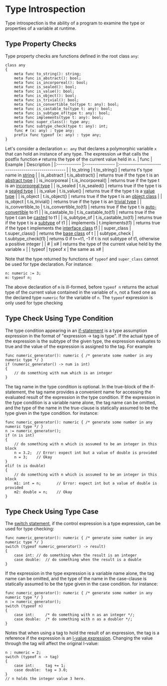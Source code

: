 # Type Introspection

Type introspection is the ability of a program to examine the type or properties of a variable at runtime.

## Type Property Checks

Type property checks are functions defined in the root class `any`:
```altro
class any
{
    meta func to_string(): string;
    meta func is_abstract(): bool;
    meta func is_incorporeal(): bool;
    meta func is_sealed(): bool;
    meta func is_value(): bool;
    meta func is_object(): bool;
    meta func is_trivial(): bool;
    meta func is_convertible_to(type t: any): bool;
    meta func is_castable_to(type t: any): bool;
    meta func is_subtype_of(type t: any): bool;
    meta func implements(type t: any): bool;
    meta func super_class(): type any;
    meta func subtype_check(type t: any): int;
    func # (x: any) : type any;
    prefix func typeof (x: any) : type any;
}
```
Let's consider a declaration `x: any` that declares a polymorphic variable `x` that can hold an instance of any type. The expression `x#` that calls the postfix function `#` returns the type of the current value held in `x`.
| func         | Example         |   Description                                       |
|:------------ |:--------------- |:--------------------------------------------------- |
| to_string    | t.to_string()   | returns t's type name in [string](String.md)                   |
| is_abstract  | t.is_abstract() | returns true if the type t is an [abstract type](AbstractClass.md)  |
| is_incorporeal  | t.is_incorporeal() | returns true if the type t is an [incorporeal type](IncorporealClass.md)  |
| is_sealed  | t.is_sealed() | returns true if the type t is a [sealed type](SealedClass.md)  |
| is_value  | t.is_value() | returns true if the type t is a [value type](ValueClass.md)  |
| is_object  | t.is_object() | returns true if the type t is an [object class](Object.md)  |
| is_object  | t.is_trivial() | returns true if the type t is an [trivial type](TrivialType.md)  |
| is_convertible_to  | t.is_convertible_to(t1) | returns true if the type t is [auto-convertible](ConvertibleTypes.md) to t1  |
| is_castable_to  | t.is_castable_to(t1) | returns true if the type t can be [casted](Typecasting.md) to t1  |
| is_subtype_of  | t.is_castable_to(t1) | returns true if the type t is a [subtype](Subtype.md) of t1  |
| implements  | t.implements(t1) | returns true if the type t implements the [interface class](InterfaceClass.md) t1  |
| super_class  | t.super_class() | returns the [base class](Class.md) of t  |
| subtype_check  | t.subtype_check(t1) | returns 0 if t==t1, -1 if t is not subtype of t1, otherwise a positive integer    |
| #  | x# | returns the type of the current value held by the variable `x`    |
| typeof  | typeof x | the same as x#    |

Note that the type returned by functions of `typeof` and `super_class` cannot be used for type declaration. For instance:
```altro
n: numeric := 3;
m: typeof n;
```
The above declaration of `m` is ill-formed, before `typeof n` returns the actual type of the current value contained in the variable of `n`, not a fixed one as the declared type `numeric` for the variable of `n`. The `typeof` expression is only used for type checking

## Type Check Using Type Condition

The type condition appearing in an [if-statement](StatementIf.md) is a type assumption expression  in the format of "expression -> tag is type". If the actual type of the expression is the subtype of the given type, the expression evaluates to true and the value of the expression is assigned to the tag. For example
```altro
func numeric_generator(): numeric { /* generate some number in any numeric type */ }
if (numeric_generator() -> num is int)
{
    // do something with num which is an integer
}
```
The tag name in the type condition is optional.  In the true-block of the if-statement, the tag name provides a convenient name for accessing the evaluated result of the expression in the type condition. If the expression in the type condition is a variable name alone, the tag name can be omitted, and the type of the name in the true-clause is statically assumed to be the type given in the type condition. for instance:
```altro
func numeric_generator(): numeric { /* generate some number in any numeric type */ }
n := numeric_generator(); 
if (n is int)
{
    // do something with n which is assumed to be an integer in this block
    n = 3.2;  // Error: expect int but a value of double is provided
    n = 3;    // Okay
}
elif (n is double)
{
    // do something with n which is assumed to be an integer in this block
    m1: int = n;       // Error: expect int but a value of double is provided
    m2: double = n;    // Okay
}
```
## Type Check Using Type Case

The [switch statement](StatementSwitch.md), if the control expression is a type expression, can be used for type checking:
```altro
func numeric_generator(): numeric { /* generate some number in any numeric type */ }
switch (typeof numeric_generator() -> result)
{
    case int: // do something when the result is an integer
    case double:  // do something when the result is a double
}
```
If the expression in the type expression is a variable name alone, the tag name can be omitted, and the type of the name in the case-clause is statically assumed to be the type given in the case condition. for instance:
```altro
func numeric_generator(): numeric { /* generate some number in any numeric type */ }
n := numeric_generator(); 
switch (typeof n)
{
    case int:     /* do something with n as an integer */;
    case double:  /* do something with n as a doubler */;
}
```

Notes that when using a tag to hold the result of an expression, the tag is a reference if the expression is an [l-value expression](https://en.wikipedia.org/wiki/Value_(computer_science)#lrvalue). Changing the value through the tag will affect the original l-value:
```altro
n : numeric = 2; 
switch (typeof n -> tag)
{
    case int:     tag += 1;
    case double:  tag = 3.0;
}
// n holds the integer value 3 here.
```




